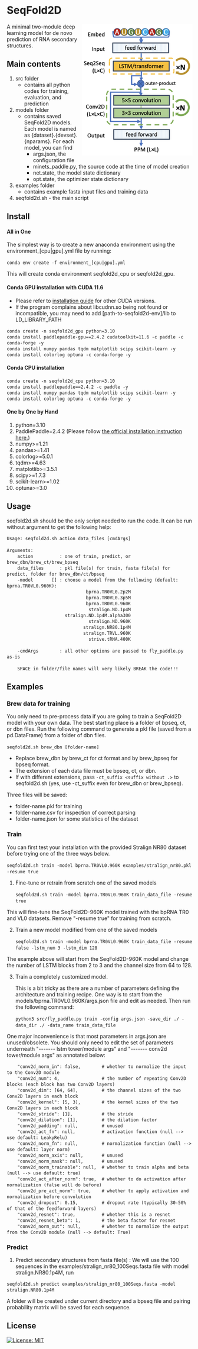 # SeqFold2D

<img src="seqfold2d.png" width=300 align="right"/>

A minimal two-module deep learning model for de novo prediction of RNA secondary structures.

## Main contents
1. src folder
   - contains all python codes for training, evaluation, and prediction
2. models folder
   - contains saved SeqFold2D models. Each model is named as {dataset}.{devset}.{nparams}. For each model, you can find 
      - args.json, the configuration file
      - minets_paddle.py, the source code at the time of model creation
      - net.state, the model state dictionary
      - opt.state, the optimizer state dictionary
3. examples folder
   - contains example fasta input files and training data
4. seqfold2d.sh - the main script

   
## Install
#### All in One
The simplest way is to create a new anaconda environment using the environment_[cpu|gpu].yml file by running:

`conda env create -f environment_[cpu|gpu].yml`

This will create conda environment seqfold2d_cpu or seqfold2d_gpu.

#### Conda GPU installation with CUDA 11.6
- Please refer to [installation guide](https://www.paddlepaddle.org.cn/documentation/docs/en/install/index_en.html) for other CUDA versions.
- If the program complains about libcudnn.so being not found or incompatible, you may need to add [path-to-seqfold2d-env]/lib to LD_LIBRARY_PATH
```
conda create -n seqfold2d_gpu python=3.10
conda install paddlepaddle-gpu==2.4.2 cudatoolkit=11.6 -c paddle -c conda-forge -y
conda install numpy pandas tqdm matplotlib scipy scikit-learn -y
conda install colorlog optuna -c conda-forge -y
```

#### Conda CPU installation
```
conda create -n seqfold2d_cpu python=3.10
conda install paddlepaddle==2.4.2 -c paddle -y
conda install numpy pandas tqdm matplotlib scipy scikit-learn -y
conda install colorlog optuna -c conda-forge -y
```

#### One by One by Hand
1. python=3.10
2. PaddlePaddle=2.4.2 (Please follow [the official installation instruction here.](https://www.paddlepaddle.org.cn/documentation/docs/en/install/index_en.html))
3. numpy>=1.21
4. pandas>=1.41
5. colorlog>=5.0.1
6. tqdm>=4.63
7. matplotlib>=3.5.1
8. scipy>=1.7.3
9. scikit-learn>=1.02
10. optuna>=3.0
    

## Usage
seqfold2d.sh should be the only script needed to run the code. It can be run without argument to get the following help:

```
Usage: seqfold2d.sh action data_files [cmdArgs]

Arguments:
    action          : one of train, predict, or brew_dbn/brew_ct/brew_bpseq
    data_files      : pkl file(s) for train, fasta file(s) for predict, folder for brew_dbn/ct/bpseq
    -model       [] : choose a model from the following (default: bprna.TR0VL0.960K):
                              bprna.TR0VL0.2p2M
                              bprna.TR0VL0.3p5M
                              bprna.TR0VL0.960K
                               stralign.ND.1p4M
                      stralign.ND.1p4M.alpha300
                               stralign.ND.960K
                             stralign.NR80.1p4M
                             stralign.TRVL.960K
                               strive.tRNA.400K

    -cmdArgs        : all other options are passed to fly_paddle.py as-is

    SPACE in folder/file names will very likely BREAK the code!!!

```

<!-- ### Error messages
Multiprocess PaddlePaddle appears to throw many error messages during the run, which is an open issue on github (https://github.com/PaddlePaddle/Paddle/issues/46870). It does NOT appear to affect the running of the program. -->

## Examples

### Brew data for training
You only need to pre-process data if you are going to train a SeqFold2D model with your own data. The best starting place is a folder of bpseq, ct, or dbn files. Run the following command to generate a pkl file (saved from a pd.DataFrame) from a folder of dbn files.

`seqfold2d.sh brew_dbn [folder-name]`

- Replace brew_dbn by brew_ct for ct format and by brew_bpseq for bpseq format.
- The extension of each data file must be bpseq, ct, or dbn. 
- If with different extensions, pass `-ct_suffix <suffix without .>` to seqfold2d.sh (yes, use -ct_suffix even for brew_dbn or brew_bpseq).

Three files will be saved:
- folder-name.pkl for training
- folder-name.csv for inspection of correct parsing
- folder-name.json for some statistics of the dataset

### Train
You can first test your installation with the provided Stralign NR80 dataset before trying one of the three ways below.

   `seqfold2d.sh train -model bprna.TR0VL0.960K examples/stralign_nr80.pkl -resume true`

1. Fine-tune or retrain from scratch one of the saved models

   `seqfold2d.sh train -model bprna.TR0VL0.960K train_data_file -resume true`

This will fine-tune the SeqFold2D-960K model trained with the bpRNA TR0 and VL0 datasets. Remove "-resume true" for training from scratch. 

2. Train a new model modified from one of the saved models

   `seqfold2d.sh train -model bprna.TR0VL0.960K train_data_file -resume false -lstm_num 3 -lstm_dim 128`

The example above will start from the SeqFold2D-960K model and change the number of LSTM blocks from 2 to 3 and the channel size from 64 to 128.


3. Train a completely customized model. 
   
   This is a bit tricky as there are a number of parameters defining the architecture and training recipe. One way is to start from the models/bprna.TR0VL0.960K/args.json file and edit as needed. Then run the following command:

   `python3 src/fly_paddle.py train -config args.json -save_dir ./ -data_dir ./ -data_name train_data_file`

One major inconvenience is that most parameters in args.json are unused/obsolete. You should only need to edit the set of parameters underneath "------- lstm tower/module args" and "------- conv2d tower/module args" as annotated below:

```
    "conv2d_norm_in": false,        # whether to normalize the input to the Conv2D module
    "conv2d_num": 4,                # the number of repeating Conv2D blocks (each block has two Conv2D layers)
    "conv2d_dim": [64, 64],         # the channel sizes of the two Conv2D layers in each block
    "conv2d_kernel": [5, 3],        # the kernel sizes of the two Conv2D layers in each block
    "conv2d_stride": [1],           # the stride 
    "conv2d_dilation": [1],         # the dilation factor
    "conv2d_padding": null,         # unused
    "conv2d_act_fn": null,          # activation function (null --> use default: LeakyRelu)
    "conv2d_norm_fn": null,         # normalization function (null --> use default: layer norm)
    "conv2d_norm_axis": null,       # unused
    "conv2d_norm_mask": null,       # unused
    "conv2d_norm_trainable": null,  # whether to train alpha and beta (null --> use default: true)
    "conv2d_act_after_norm": true,  # whether to do activation after normalization (false will do before)
    "conv2d_pre_act_norm": true,    # whether to apply activation and normalization before convolution
    "conv2d_dropout": 0.15,         # dropout rate (typically 30-50% of that of the feedforward layers)
    "conv2d_resnet": true,          # whether this is a resnet
    "conv2d_resnet_beta": 1,        # the beta factor for resnet
    "conv2d_norm_out": null,        # whether to normalize the output from the Conv2D module (null --> default: True)
```

### Predict
1. Predict secondary structures from fasta file(s)
: We will use the 100 sequences in the examples/stralign_nr80_100Seqs.fasta file with model stralign.NR80.1p4M, run

```
seqfold2d.sh predict examples/stralign_nr80_100Seqs.fasta -model stralign.NR80.1p4M
```
A folder will be created under current directory and a bpseq file and pairing probability matrix will be saved for each sequence.

## License
[![License: MIT](https://img.shields.io/badge/License-MIT-yellow.svg)](https://opensource.org/licenses/MIT)